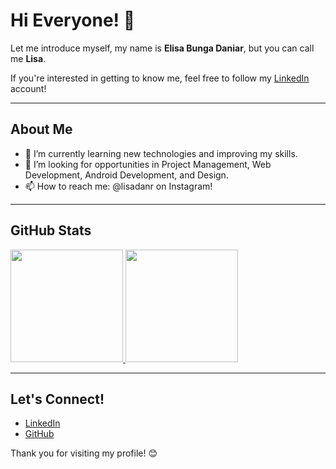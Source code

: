 # Hi Everyone! 👋

Let me introduce myself, my name is **Elisa Bunga Daniar**, but you can call me **Lisa**.

If you're interested in getting to know me, feel free to follow my [LinkedIn](https://www.linkedin.com/in--/) account!

---

## About Me

- 🌱 I’m currently learning new technologies and improving my skills.
- 💼 I’m looking for opportunities in Project Management, Web Development, Android Development, and Design.
- 📫 How to reach me: @lisadanr on Instagram! 

---

## GitHub Stats

<p align="left">
<a href="https://github.com/lisaadnr">
  <img height="180em" src="https://github-readme-stats-eight-theta.vercel.app/api?username=gilangadhan&show_icons=true&theme=algolia&include_all_commits=true&count_private=true"/>
  <img height="180em" src="https://github-readme-stats-eight-theta.vercel.app/api/top-langs/?username=gilangadhan&layout=compact&langs_count=8&theme=algolia"/>
</a>
</p>

---


## Let's Connect!

- [LinkedIn](https://www.linkedin.com/in/lisadnr/)
- [GitHub](https://github.com/lisaadnr)

Thank you for visiting my profile! 😊
